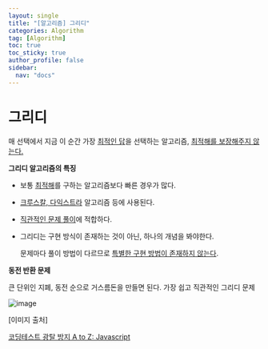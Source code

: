 ```yaml
---
layout: single
title: "[알고리즘] 그리디"
categories: Algorithm
tag: [Algorithm]
toc: true
toc_sticky: true
author_profile: false
sidebar:
  nav: "docs"
---
```


# 그리디

매 선택에서 지금 이 순간 가장 <u>최적인 답</u>을 선택하는 알고리즘, <u>최적해를 보장해주지 않는다.</u>

**그리디 알고리즘의 특징**

- 보통 <u>최적해</u>를 구하는 알고리즘보다 빠른 경우가 많다.

- <u>크루스칼, 다익스트라</u> 알고리즘 등에 사용된다.

- <u>직관적인 문제 풀이</u>에 적합하다.

- 그리디는 구현 방식이 존재하는 것이 아닌, 하나의 개념을 봐야한다.

  문제마다 풀이 방법이 다르므로 <u>특별한 구현 방법이 존재하지 않는다</u>.

**동전 반환 문제**

큰 단위인 지폐, 동전 순으로 거스름돈을 만들면 된다. 가장 쉽고 직관적인 그리디 문제

![image](https://user-images.githubusercontent.com/83194164/226222434-87b2d542-24d5-428f-a37f-b445c9349590.png)

[이미지 출처]

[코딩테스트 광탈 방지 A to Z: Javascript](https://school.programmers.co.kr/learn/courses/13213/13213-%EC%BD%94%EB%94%A9%ED%85%8C%EC%8A%A4%ED%8A%B8-%EA%B4%91%ED%83%88-%EB%B0%A9%EC%A7%80-a-to-z-javascript)
